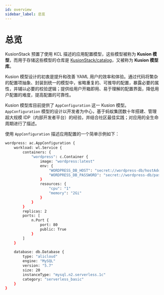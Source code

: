 ```yaml
---
id: overview
sidebar_label: 总览
---
```

# 总览

KusionStack 预置了使用 KCL 描述的应用配置模型，这些模型被称为 **Kusion 模型**，而用于存储这些模型的仓库是 [KusionStack/catalog](https://github.com/KusionStack/catalog)，又被称为 **Kusion 模型库**。

Kusion 模型设计的初衷是提升和改善 YAML 用户的效率和体验。通过代码将繁杂的配置项抽象、封装到统一的模型中，省略重复的、可推导的配置，暴露必要的属性，并辅以必要的校验逻辑；提供给用户开箱即用、易于理解的配置界面，降低用户配置的难度，提高配置的可靠性。

Kusion 模型库目前提供了 `AppConfiguration` 这一 Kusion 模型。`AppConfiguration` 模型的设计以开发者为中心，基于蚂蚁集团数十年搭建、管理超大规模 IDP（内部开发者平台）的经验，并结合社区最佳实践；对应用的全生命周期进行了描述。

使用 `AppConfiguration` 描述应用配置的一个简单示例如下：

```bash
wordpress: ac.AppConfiguration {
    workload: wl.Service {
        containers: {
            "wordpress": c.Container {
                image: "wordpress:latest"
                env: {
                    "WORDPRESS_DB_HOST": "secret://wordpress-db/hostAddress"
                    "WORDPRESS_DB_PASSWORD": "secret://wordpress-db/password"
                }
                resources: {
                    "cpu": "1"
                    "memory": "2Gi"
                }
            }
        }
        replicas: 2
        ports: [
            n.Port {
                port: 80
                public: True
            }
        ]
    }
    
    database: db.Database {
        type: "alicloud"
        engine: "MySQL"
        version: "5.7"
        size: 20
        instanceType: "mysql.n2.serverless.1c"
        category: "serverless_basic"
    }
}
```

